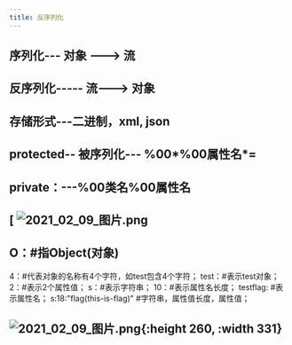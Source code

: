```yaml
---
title: 反序列化
---
```


## 序列化--- 对象 ---> 流
## 反序列化----- 流---> 对象
## 存储形式---二进制，xml, json
##
## protected-- 被序列化--- %00*%00属性名*=
## private：---%00类名%00属性名
## [ ![2021_02_09_图片.png](https://cdn.logseq.com/%2F7aa8ab99-753a-4230-847b-43a1c3a3ef4751a686e7-d98b-431c-b1e8-76a7efaa341b2021_02_09_%E5%9B%BE%E7%89%87.png?Expires=4766470978&Signature=fecJb37qgNHDhXT8FC56ygD3CTaLkjMo~VmNmEi3ZVWXa-cQsutK2aaXMUvLGoPQeXytWAN~YnZcQI3N1picJRclvI~rhF4Fw4zPuSoCSNw9tJhlLQXiKqdbEl7mzyQ54QjDa0tgiqwJ98mqwWvfF1BBaKI7abVD6TJycuIC8ges2dhbvdCrIXfrMJFnxxEuyiRqjtBzaH23LCB-VqMecJM4u4ErC0fwaLJSWbpSCSBnozSleZYROG0vRG4Y7Y~nOesupAYHMz-WOXiqtebb5tKwHSfCB3QIPhQNaIXgFRbrgRDA~S4ECa84cqyktEbnUmH5BklcE0M5atNJLH7i3g__&Key-Pair-Id=APKAJE5CCD6X7MP6PTEA)
##
## O：#指Object(对象)
4：#代表对象的名称有4个字符，如test包含4个字符；
test：#表示test对象；
2：#表示2个属性值；
s：#表示字符串；
10：#表示属性名长度；
testflag:      #表示属性名；
s:18:"flag(this-is-flag)"     #字符串，属性值长度，属性值；
## ![2021_02_09_图片.png](https://cdn.logseq.com/%2F7aa8ab99-753a-4230-847b-43a1c3a3ef47da023781-bbba-42fb-8916-3f1cd26a3c532021_02_09_%E5%9B%BE%E7%89%87.png?Expires=4766471066&Signature=j54SOs7qMhCs0e~jzlGg4mf08XyFGarUtmr1coT4GZ2dyuV1xiCxJ3sEhvIFXdQJGo~b0sTFqDD~Il7bE9GV~F~i1DFU5~avnCBYkw8tYYCwxkrMm7M1hHgfAGiDQz-IQHOzOjeFO5z7IrBRw7RqzVmoml8qBBCqk39tUQDktJPEBqCnRw-2tIwH0DaYShQ2NSX38~VbinDbYc~JIv6iB3qjYjBS~jAglEL6IHrb4pNretTUJKUKe33jhxSr9hUSE-ZtkE-tcCPQ3tQSa-9pjbT2uggHqk1UrGCapW8mELInguaSDxqDm2oHU23IpBNx73TJAhh9Vby3r4L-UrOmGw__&Key-Pair-Id=APKAJE5CCD6X7MP6PTEA){:height 260, :width 331}
##
##
